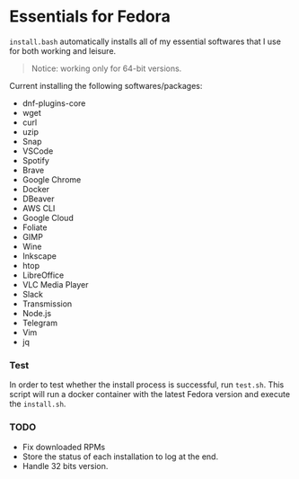 # Essentials for Fedora
`install.bash` automatically installs all of my essential softwares that I use for both working and leisure.

> Notice: working only for 64-bit versions.

Current installing the following softwares/packages:
 - dnf-plugins-core
 - wget
 - curl 
 - uzip
 - Snap
 - VSCode
 - Spotify
 - Brave
 - Google Chrome
 - Docker
 - DBeaver
 - AWS CLI
 - Google Cloud
 - Foliate
 - GIMP
 - Wine
 - Inkscape
 - htop
 - LibreOffice
 - VLC Media Player
 - Slack
 - Transmission
 - Node.js
 - Telegram
 - Vim
 - jq

 ### Test
 In order to test whether the install process is successful, run `test.sh`. This script will run a docker container with the latest Fedora version and execute the `install.sh`.

 ### TODO
 - Fix downloaded RPMs
 - Store the status of each installation to log at the end. 
 - Handle 32 bits version.
